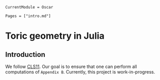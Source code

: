 ```@meta
CurrentModule = Oscar
```

```@contents
Pages = ["intro.md"]
```

# Toric geometry in Julia

## Introduction

We follow [CLS11](@cite).
Our goal is to ensure that one can perform all computations of `Appendix B`.
Currently, this project is work-in-progress.
